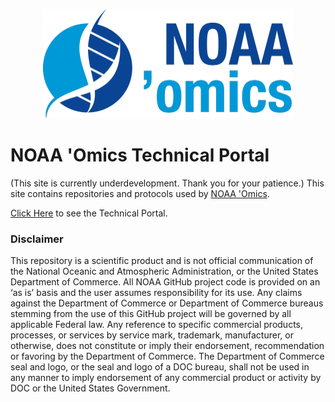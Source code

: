 <p align="center" width="100%">
  <img src="https://github.com/NOAA-Omics/NOAA-Omics/blob/main/noaa-omics-lrt-800.png" width="400" height="175">
</p>

# NOAA 'Omics Technical Portal
(This site is currently underdevelopment. Thank you for your patience.)
This site contains repositories and protocols used by [NOAA 'Omics](https://oceanexplorer.noaa.gov/technology/omics/noaa-omics.html).

[Click Here](https://noaa-omics-technical-portal.readthedocs.io/en/latest/index.html) to see the Technical Portal.

### Disclaimer
This repository is a scientific product and is not official communication of the National Oceanic and
Atmospheric Administration, or the United States Department of Commerce. All NOAA GitHub project
code is provided on an ‘as is’ basis and the user assumes responsibility for its use. Any claims against the
Department of Commerce or Department of Commerce bureaus stemming from the use of this GitHub
project will be governed by all applicable Federal law. Any reference to specific commercial products,
processes, or services by service mark, trademark, manufacturer, or otherwise, does not constitute or
imply their endorsement, recommendation or favoring by the Department of Commerce. The Department
of Commerce seal and logo, or the seal and logo of a DOC bureau, shall not be used in any manner to
imply endorsement of any commercial product or activity by DOC or the United States Government.
